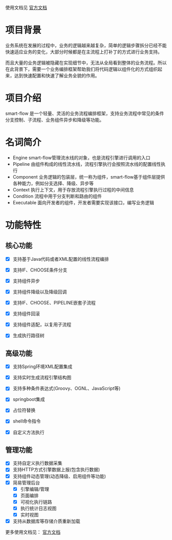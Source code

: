 使用文档见 [官方文档](https://www.yuque.com/yamikaze/smart-flow)

# 项目背景

业务系统在发展的过程中，业务的逻辑越来越复杂，简单的逻辑步骤拆分已经不能快速适应业务的变化，大部分时候都是在主流程上打补丁的方式进行业务支持。

而且大量的业务逻辑被隐藏在实现细节中，无法从全局看到整体的业务流程。所以在此背景下，需要一个业务编排框架帮助我们将代码逻辑以组件化的方式组织起来，达到快速配置和快速了解业务全貌的作用。

# 项目介绍

smart-flow 是一个轻量、灵活的业务流程编排框架，支持业务流程中常见的条件分支控制、子流程、业务组件异步和降级等功能。

# 名词简介
- Engine smart-flow管理流水线的对象，也是流程引擎进行调用的入口
- Pipeline 由组件构成的线性流水线，流程引擎执行会按照流水线的配置线性执行
- Component 业务逻辑的包装层，统一称为组件，smart-flow基于组件层提供各种能力，例如分支选择、降级、异步等
- Context 执行上下文，用于存放流程引擎执行过程的中间信息
- Condition 流程中用于分支判断和路由的组件
- Executable 面向开发者的组件，开发者需要实现该接口，编写业务逻辑

# 功能特性



## 核心功能
- [X] 支持基于Java代码或者XML配置的线性流程编排
- [X] 支持IF、CHOOSE条件分支
- [X] 支持组件异步
- [X] 支持组件降级以及降级回调
- [X] 支持IF、CHOOSE、PIPELINE嵌套子流程
- [X] 支持组件回滚
- [X] 支持组件适配，以复用子流程
- [X] 生成执行路径树



## 高级功能
- [X] 支持Spring环境XML配置集成
- [X] 支持实时生成流程引擎结构图
- [X] 支持多种条件表达式(Groovy、OGNL、JavaScript等)
- [X] springboot集成
- [X] 占位符替换
- [X] shell命令指令
- [X] 自定义方法执行


## 管理功能
- [X] 支持自定义执行数据采集
- [X] 支持HTTP方式引擎数据上报(包含执行数据)
- [X] 支持组件动态管理(动态降级、启用组件等功能)
- [X] 简易管理后台
  - [X] 引擎编辑/管理
  - [X] 页面编排
  - [X] 可视化执行链路
  - [X] 执行统计日志视图
  - [X] 实时视图
- [X] 支持从数据库等存储介质重新加载

更多使用文档见： [官方文档](https://www.yuque.com/yamikaze/smart-flow)



